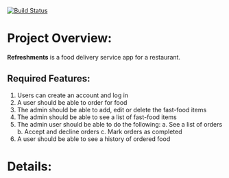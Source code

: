 [![Build Status](https://travis-ci.org/Johnpaul-Attamah/refreshments.svg?branch=develop)](https://travis-ci.org/Johnpaul-Attamah/refreshments)

# Project Overview:
**Refreshments** is a food delivery service app for a restaurant.
## Required Features:
1. Users can create an account and log in
2. A user should be able to order for food
3. The admin should be able to add, edit or delete the fast-food items
4. The admin should be able to see a list of fast-food items
5. The admin user should be able to do the following:
a. See a list of orders
b. Accept and decline orders
c. Mark orders as completed
6. A user should be able to see a history of ordered food

# Details: 

